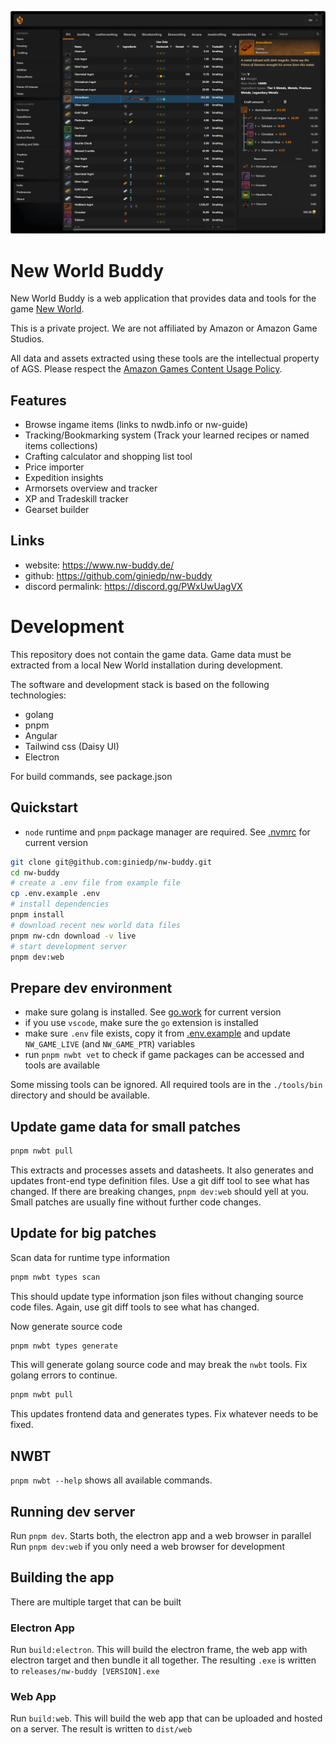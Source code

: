 ![New World Buddy](./docs/screenshots/nw-buddy-1.png)

# New World Buddy

New World Buddy is a web application that provides data and tools for the game [New World](https://newworld.com/).

This is a private project. We are not affiliated by Amazon or Amazon Game Studios.

All data and assets extracted using these tools are the intellectual property of AGS. Please respect the
[Amazon Games Content Usage Policy](https://www.amazon.com/gp/help/customer/display.html?nodeId=GNX7GA7HXVL9V8XZ&pop-up=1).


## Features

- Browse ingame items (links to nwdb.info or nw-guide)
- Tracking/Bookmarking system (Track your learned recipes or named items collections)
- Crafting calculator and shopping list tool
- Price importer
- Expedition insights
- Armorsets overview and tracker
- XP and Tradeskill tracker
- Gearset builder

## Links

- website: https://www.nw-buddy.de/
- github: https://github.com/giniedp/nw-buddy
- discord permalink: https://discord.gg/PWxUwUagVX

# Development

This repository does not contain the game data. Game data must be extracted from a local New World installation during development.

The software and development stack is based on the following technologies:

- golang
- pnpm
- Angular
- Tailwind css (Daisy UI)
- Electron

For build commands, see package.json

## Quickstart

- `node` runtime and `pnpm` package manager are required. See [.nvmrc](.nvmrc) for current version

```bash
git clone git@github.com:giniedp/nw-buddy.git
cd nw-buddy
# create a .env file from example file
cp .env.example .env
# install dependencies
pnpm install
# download recent new world data files
pnpm nw-cdn download -v live
# start development server
pnpm dev:web
```

## Prepare dev environment

- make sure golang is installed. See  [go.work](go.work) for current version
- if you use `vscode`, make sure the `go` extension is installed
- make sure `.env` file exists, copy it from [.env.example](.env.example) and update `NW_GAME_LIVE` (and `NW_GAME_PTR`) variables
- run `pnpm nwbt vet` to check if game packages can be accessed and tools are available

Some missing tools can be ignored. All required tools are in the `./tools/bin` directory and should be available.

## Update game data for small patches

```bash
pnpm nwbt pull
```

This extracts and processes assets and datasheets. It also generates and updates front-end type definition files. Use a git diff tool to see what has changed.
If there are breaking changes, `pnpm dev:web` should yell at you. Small patches are usually fine without further code changes.

## Update for big patches

Scan data for runtime type information

```bash
pnpm nwbt types scan
```

This should update type information json files without changing source code files. Again, use git diff tools to see what has changed.

Now generate source code

```bash
pnpm nwbt types generate
```

This will generate golang source code and may break the `nwbt` tools. Fix golang errors to continue.

```bash
pnpm nwbt pull
```

This updates frontend data and generates types. Fix whatever needs to be fixed.

## NWBT

`pnpm nwbt --help` shows all available commands.

## Running dev server

Run `pnpm dev`. Starts both, the electron app and a web browser in parallel
Run `pnpm dev:web` if you only need a web browser for development

## Building the app

There are multiple target that can be built

### Electron App

Run `build:electron`. This will build the electron frame, the web app with electron target and then bundle it all together. The resulting `.exe` is written to `releases/nw-buddy [VERSION].exe`

### Web App

Run `build:web`. This will build the web app that can be uploaded and hosted on a server. The result is written to `dist/web`
